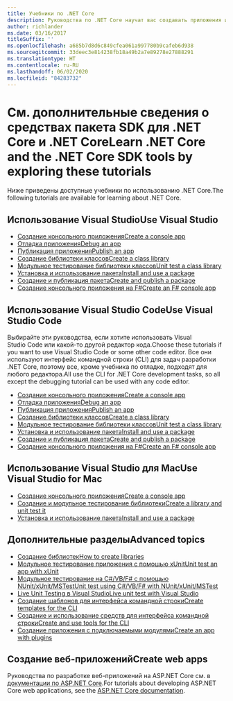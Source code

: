 ```yaml
---
title: Учебники по .NET Core
description: Руководства по .NET Core научат вас создавать приложения и библиотеки на Mac, Linux и в Windows.
author: richlander
ms.date: 03/16/2017
titleSuffix: ''
ms.openlocfilehash: a685b7d8d6c849cfea061a997780b9cafeb6d938
ms.sourcegitcommit: 33deec3e814238fb18a49b2a7e89278e27888291
ms.translationtype: HT
ms.contentlocale: ru-RU
ms.lasthandoff: 06/02/2020
ms.locfileid: "84283732"
---
```

# <a name="learn-net-core-and-the-net-core-sdk-tools-by-exploring-these-tutorials"></a><span data-ttu-id="24f9b-103">См. дополнительные сведения о средствах пакета SDK для .NET Core и .NET Core</span><span class="sxs-lookup"><span data-stu-id="24f9b-103">Learn .NET Core and the .NET Core SDK tools by exploring these tutorials</span></span>

<span data-ttu-id="24f9b-104">Ниже приведены доступные учебники по использованию .NET Core.</span><span class="sxs-lookup"><span data-stu-id="24f9b-104">The following tutorials are available for learning about .NET Core.</span></span>

## <a name="use-visual-studio"></a><span data-ttu-id="24f9b-105">Использование Visual Studio</span><span class="sxs-lookup"><span data-stu-id="24f9b-105">Use Visual Studio</span></span>

- [<span data-ttu-id="24f9b-106">Создание консольного приложения</span><span class="sxs-lookup"><span data-stu-id="24f9b-106">Create a console app</span></span>](with-visual-studio.md)
- [<span data-ttu-id="24f9b-107">Отладка приложения</span><span class="sxs-lookup"><span data-stu-id="24f9b-107">Debug an app</span></span>](debugging-with-visual-studio.md)
- [<span data-ttu-id="24f9b-108">Публикация приложения</span><span class="sxs-lookup"><span data-stu-id="24f9b-108">Publish an app</span></span>](publishing-with-visual-studio.md)
- [<span data-ttu-id="24f9b-109">Создание библиотеки классов</span><span class="sxs-lookup"><span data-stu-id="24f9b-109">Create a class library</span></span>](library-with-visual-studio.md)
- [<span data-ttu-id="24f9b-110">Модульное тестирование библиотеки классов</span><span class="sxs-lookup"><span data-stu-id="24f9b-110">Unit test a class library</span></span>](testing-library-with-visual-studio.md)
- [<span data-ttu-id="24f9b-111">Установка и использование пакета</span><span class="sxs-lookup"><span data-stu-id="24f9b-111">Install and use a package</span></span>](/nuget/quickstart/install-and-use-a-package-in-visual-studio)
- [<span data-ttu-id="24f9b-112">Создание и публикация пакета</span><span class="sxs-lookup"><span data-stu-id="24f9b-112">Create and publish a package</span></span>](/nuget/quickstart/create-and-publish-a-package-using-visual-studio)
- [<span data-ttu-id="24f9b-113">Создание консольного приложения на F#</span><span class="sxs-lookup"><span data-stu-id="24f9b-113">Create an F# console app</span></span>](../../fsharp/get-started/get-started-visual-studio.md)

## <a name="use-visual-studio-code"></a><span data-ttu-id="24f9b-114">Использование Visual Studio Code</span><span class="sxs-lookup"><span data-stu-id="24f9b-114">Use Visual Studio Code</span></span>

<span data-ttu-id="24f9b-115">Выбирайте эти руководства, если хотите использовать Visual Studio Code или какой-то другой редактор кода.</span><span class="sxs-lookup"><span data-stu-id="24f9b-115">Choose these tutorials if you want to use Visual Studio Code or some other code editor.</span></span> <span data-ttu-id="24f9b-116">Все они используют интерфейс командной строки (CLI) для задач разработки .NET Core, поэтому все, кроме учебника по отладке, подходят для любого редактора.</span><span class="sxs-lookup"><span data-stu-id="24f9b-116">All use the CLI for .NET Core development tasks, so all except the debugging tutorial can be used with any code editor.</span></span>

- [<span data-ttu-id="24f9b-117">Создание консольного приложения</span><span class="sxs-lookup"><span data-stu-id="24f9b-117">Create a console app</span></span>](with-visual-studio-code.md)
- [<span data-ttu-id="24f9b-118">Отладка приложения</span><span class="sxs-lookup"><span data-stu-id="24f9b-118">Debug an app</span></span>](debugging-with-visual-studio-code.md)
- [<span data-ttu-id="24f9b-119">Публикация приложения</span><span class="sxs-lookup"><span data-stu-id="24f9b-119">Publish an app</span></span>](publishing-with-visual-studio-code.md)
- [<span data-ttu-id="24f9b-120">Создание библиотеки классов</span><span class="sxs-lookup"><span data-stu-id="24f9b-120">Create a class library</span></span>](library-with-visual-studio-code.md)
- [<span data-ttu-id="24f9b-121">Модульное тестирование библиотеки классов</span><span class="sxs-lookup"><span data-stu-id="24f9b-121">Unit test a class library</span></span>](testing-library-with-visual-studio-code.md)
- [<span data-ttu-id="24f9b-122">Установка и использование пакета</span><span class="sxs-lookup"><span data-stu-id="24f9b-122">Install and use a package</span></span>](/nuget/quickstart/install-and-use-a-package-using-the-dotnet-cli)
- [<span data-ttu-id="24f9b-123">Создание и публикация пакета</span><span class="sxs-lookup"><span data-stu-id="24f9b-123">Create and publish a package</span></span>](/nuget/quickstart/create-and-publish-a-package-using-the-dotnet-cli)
- [<span data-ttu-id="24f9b-124">Создание консольного приложения на F#</span><span class="sxs-lookup"><span data-stu-id="24f9b-124">Create an F# console app</span></span>](../../fsharp/get-started/get-started-vscode.md)

## <a name="use-visual-studio-for-mac"></a><span data-ttu-id="24f9b-125">Использование Visual Studio для Mac</span><span class="sxs-lookup"><span data-stu-id="24f9b-125">Use Visual Studio for Mac</span></span>

- [<span data-ttu-id="24f9b-126">Создание консольного приложения</span><span class="sxs-lookup"><span data-stu-id="24f9b-126">Create a console app</span></span>](using-on-mac-vs.md)
- [<span data-ttu-id="24f9b-127">Создание и модульное тестирование библиотеки</span><span class="sxs-lookup"><span data-stu-id="24f9b-127">Create a library and unit test it</span></span>](using-on-mac-vs-full-solution.md)
- [<span data-ttu-id="24f9b-128">Установка и использование пакета</span><span class="sxs-lookup"><span data-stu-id="24f9b-128">Install and use a package</span></span>](/nuget/quickstart/install-and-use-a-package-in-visual-studio-mac)

## <a name="advanced-topics"></a><span data-ttu-id="24f9b-129">Дополнительные разделы</span><span class="sxs-lookup"><span data-stu-id="24f9b-129">Advanced topics</span></span>

- [<span data-ttu-id="24f9b-130">Создание библиотек</span><span class="sxs-lookup"><span data-stu-id="24f9b-130">How to create libraries</span></span>](libraries.md)
- [<span data-ttu-id="24f9b-131">Модульное тестирование приложения с помощью xUnit</span><span class="sxs-lookup"><span data-stu-id="24f9b-131">Unit test an app with xUnit</span></span>](testing-with-cli.md)
- [<span data-ttu-id="24f9b-132">Модульное тестирование на C#/VB/F# с помощью NUnit/xUnit/MSTest</span><span class="sxs-lookup"><span data-stu-id="24f9b-132">Unit test using C#/VB/F# with NUnit/xUnit/MSTest</span></span>](../testing/index.md)
- [<span data-ttu-id="24f9b-133">Live Unit Testing в Visual Studio</span><span class="sxs-lookup"><span data-stu-id="24f9b-133">Live unit test with Visual Studio</span></span>](/visualstudio/test/live-unit-testing-start)
- [<span data-ttu-id="24f9b-134">Создание шаблонов для интерфейса командной строки</span><span class="sxs-lookup"><span data-stu-id="24f9b-134">Create templates for the CLI</span></span>](cli-templates-create-item-template.md)
- [<span data-ttu-id="24f9b-135">Создание и использование средств для интерфейса командной строки</span><span class="sxs-lookup"><span data-stu-id="24f9b-135">Create and use tools for the CLI</span></span>](../tools/global-tools-how-to-create.md)
- [<span data-ttu-id="24f9b-136">Создание приложения с подключаемыми модулями</span><span class="sxs-lookup"><span data-stu-id="24f9b-136">Create an app with plugins</span></span>](creating-app-with-plugin-support.md)

## <a name="create-web-apps"></a><span data-ttu-id="24f9b-137">Создание веб-приложений</span><span class="sxs-lookup"><span data-stu-id="24f9b-137">Create web apps</span></span>

<span data-ttu-id="24f9b-138">Руководства по разработке веб-приложений на ASP.NET Core см. в [документации по ASP.NET Core](/aspnet/core/).</span><span class="sxs-lookup"><span data-stu-id="24f9b-138">For tutorials about developing ASP.NET Core web applications, see the [ASP.NET Core documentation](/aspnet/core/).</span></span>
